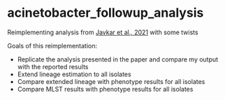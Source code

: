 # acinetobacter_followup_analysis

Reimplementing analysis from [Javkar et al., 2021](https://www.frontiersin.org/journals/microbiology/articles/10.3389/fmicb.2021.714284/full#h13) with some twists

Goals of this reimplementation:
- Replicate the analysis presented in the paper and compare my output with the reported results
- Extend lineage estimation to all isolates
- Compare extended lineage with phenotype results for all isolates
- Compare MLST results with phenotype results for all isolates
